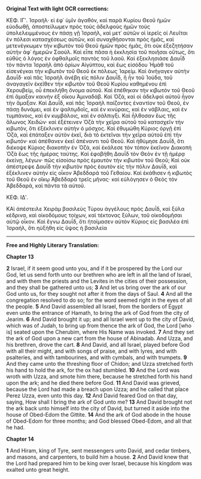 **Original Text with light OCR corrections:**

ΚΕΦ. ΙΓʹ.
Ἰσραήλ· εἰ ἐφ᾿ ὑμῖν ἀγαθόν, καὶ παρὰ Κυρίου Θεοῦ ἡμῶν εὐοδωθῇ, ἀποστείλωμεν πρὸς τοὺς ἀδελφοὺς ἡμῶν τοὺς ὑπολελειμμένους ἐν πάσῃ γῇ Ἰσραήλ, καὶ μετ᾿ αὐτῶν οἱ ἱερεῖς οἱ Λευῖται ἐν πόλεσι κατασχέσεως αὐτῶν, καὶ συναχθήσονται πρὸς ἡμᾶς, καὶ μετενέγκωμεν τὴν κιβωτὸν τοῦ Θεοῦ ἡμῶν πρὸς ἡμᾶς, ὅτι οὐκ ἐξεζητήσαν αὐτὴν ἀφ᾿ ἡμερῶν Σαούλ. Καὶ εἶπε πᾶσα ἡ ἐκκλησία τοῦ ποιῆσαι οὕτως, ὅτι εὐθὺς ὁ λόγος ἐν ὀφθαλμοῖς παντὸς τοῦ λαοῦ. Καὶ ἐξεκλησιάσε Δαυΐδ τὸν πάντα Ἰσραὴλ ἀπὸ ὁρίων Αἰγύπτου, καὶ ἕως εἰσόδου Ἡμὰθ τοῦ εἰσενέγκαι τὴν κιβωτὸν τοῦ Θεοῦ ἐκ πόλεως Ἰαρείμ. Καὶ ἀνήγαγεν αὐτὴν Δαυΐδ· καὶ πᾶς Ἰσραὴλ ἀνέβη εἰς πόλιν Δαυΐδ, ἣ ἦν τοῦ Ἰούδα, τοῦ ἀναγαγεῖν ἐκεῖθεν τὴν κιβωτὸν τοῦ Θεοῦ Κυρίου καθημένου ἐπὶ Χερουβείμ, οὗ ἐπεκλήθη ὄνομα αὐτοῦ. Καὶ ἐπέθηκαν τὴν κιβωτὸν τοῦ Θεοῦ ἐπὶ ἅμαξαν καινὴν ἐξ οἴκου Ἀμιναδάβ. Καὶ Ὀζά, καὶ οἱ ἀδελφοὶ αὐτοῦ ἦγον τὴν ἅμαξαν. Καὶ Δαυΐδ, καὶ πᾶς Ἰσραὴλ παίζοντες ἐναντίον τοῦ Θεοῦ, ἐν πάσῃ δυνάμει, καὶ ἐν ψαλτῳδοῖς, καὶ ἐν κινύραις, καὶ ἐν νάβλαις, καὶ ἐν τυμπάνοις, καὶ ἐν κυμβάλοις, καὶ ἐν σάλπιγξι. Καὶ ἦλθοσαν ἕως τῆς ἅλωνος Χειδών· καὶ ἐξέτεινεν Ὀζὰ τὴν χεῖρα αὐτοῦ τοῦ κατασχεῖν τὴν κιβωτόν, ὅτι ἐξέκλινεν αὐτὴν ὁ μόσχος. Καὶ ἐθυμώθη Κύριος ὀργῇ ἐπὶ Ὀζά, καὶ ἐπάταξεν αὐτὸν ἐκεῖ, διὰ τὸ ἐκτεῖναι τὴν χεῖρα αὐτοῦ ἐπὶ τὴν κιβωτόν· καὶ ἀπέθανεν ἐκεῖ ἀπέναντι τοῦ Θεοῦ. Καὶ ἠθύμησε Δαυΐδ, ὅτι διέκοψε Κύριος διακοπὴν ἐν Ὀζά, καὶ ἐκάλεσε τὸν τόπον ἐκεῖνον Διακοπὴ Ὀζὰ ἕως τῆς ἡμέρας ταύτης. Καὶ ἐφοβήθη Δαυΐδ τὸν Θεὸν ἐν τῇ ἡμέρᾳ ἐκείνῃ, λέγων· πῶς εἰσοίσω πρὸς ἐμαυτὸν τὴν κιβωτὸν τοῦ Θεοῦ; Καὶ οὐκ ἀπέστρεψε Δαυΐδ τὴν κιβωτὸν πρὸς ἑαυτὸν εἰς τὴν πόλιν Δαυΐδ, καὶ ἐξέκλινεν αὐτὴν εἰς οἶκον Ἀβεδδαρά τοῦ Γεθαίου. Καὶ ἐκάθισεν ἡ κιβωτὸς τοῦ Θεοῦ ἐν οἴκῳ Ἀβεδδαρά τρεῖς μῆνας· καὶ εὐλόγησεν ὁ Θεὸς τὸν Ἀβεδδαρά, καὶ πάντα τὰ αὐτοῦ.

ΚΕΦ. ΙΔʹ.

ΚΑὶ ἀπέστειλε Χειρὰμ βασιλεὺς Τύρου ἀγγέλους πρὸς Δαυΐδ, καὶ ξύλα κέδρινα, καὶ οἰκοδόμους τοίχων, καὶ τέκτονας ξύλων, τοῦ οἰκοδομῆσαι αὐτῷ οἶκον. Καὶ ἔγνω Δαυΐδ, ὅτι ἡτοίμασεν αὐτὸν Κύριος εἰς βασιλέα ἐπὶ Ἰσραήλ, ὅτι ηὐξήθη εἰς ὕψος ἡ βασιλεία

---

**Free and Highly Literary Translation:**

**Chapter 13**

**2** Israel, if it seem good unto you, and if it be prospered by the Lord our God, let us send forth unto our brethren who are left in all the land of Israel, and with them the priests and the Levites in the cities of their possession, and they shall be gathered unto us;
**3** And let us bring over the ark of our God unto us, for they sought not after it from the days of Saul.
**4** And all the congregation resolved to do so; for the word seemed right in the eyes of all the people.
**5** And David assembled all Israel, from the borders of Egypt even unto the entrance of Hamath, to bring the ark of God from the city of Jearim.
**6** And David brought it up; and all Israel went up to the city of David, which was of Judah, to bring up from thence the ark of God, the Lord [who is] seated upon the Cherubim, where His Name was invoked.
**7** And they set the ark of God upon a new cart from the house of Abinadab. And Uzza, and his brethren, drove the cart.
**8** And David, and all Israel, played before God with all their might, and with songs of praise, and with lyres, and with psalteries, and with tambourines, and with cymbals, and with trumpets.
**9** And they came unto the threshing floor of Chidon; and Uzza stretched forth his hand to hold the ark, for the ox had stumbled.
**10** And the Lord was wroth with Uzza, and smote him there, because he stretched forth his hand upon the ark; and he died there before God.
**11** And David was grieved, because the Lord had made a breach upon Uzza; and he called that place Perez Uzza, even unto this day.
**12** And David feared God on that day, saying, How shall I bring the ark of God unto me?
**13** And David brought not the ark back unto himself into the city of David, but turned it aside into the house of Obed-Edom the Gittite.
**14** And the ark of God abode in the house of Obed-Edom for three months; and God blessed Obed-Edom, and all that he had.

**Chapter 14**

**1** And Hiram, king of Tyre, sent messengers unto David, and cedar timbers, and masons, and carpenters, to build him a house.
**2** And David knew that the Lord had prepared him to be king over Israel, because his kingdom was exalted unto great height.
